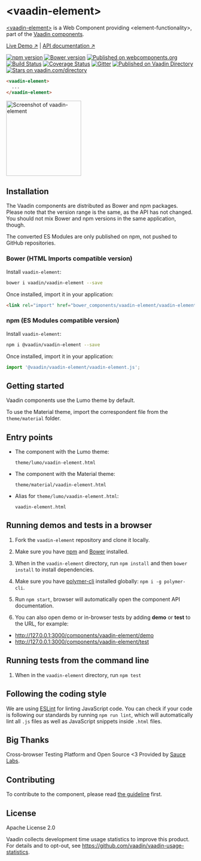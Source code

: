 # &lt;vaadin-element&gt;

[&lt;vaadin-element&gt;](https://vaadin.com/components/vaadin-element) is a Web Component providing &lt;element-functionality&gt;, part of the [Vaadin components](https://vaadin.com/components).

[Live Demo ↗](https://vaadin.com/components/vaadin-element/html-examples)
|
[API documentation ↗](https://vaadin.com/components/vaadin-element/html-api)

[![npm version](https://badgen.net/npm/v/@vaadin/vaadin-element)](https://www.npmjs.com/package/@vaadin/vaadin-element)
[![Bower version](https://badgen.net/github/release/vaadin/vaadin-element)](https://github.com/vaadin/vaadin-element/releases)
[![Published on webcomponents.org](https://img.shields.io/badge/webcomponents.org-published-blue.svg)](https://www.webcomponents.org/element/vaadin/vaadin-element)
[![Build Status](https://travis-ci.org/vaadin/vaadin-element.svg?branch=master)](https://travis-ci.org/vaadin/vaadin-element)
[![Coverage Status](https://coveralls.io/repos/github/vaadin/vaadin-element/badge.svg?branch=master)](https://coveralls.io/github/vaadin/vaadin-element?branch=master)
[![Gitter](https://badges.gitter.im/Join%20Chat.svg)](https://gitter.im/vaadin/web-components?utm_source=badge&utm_medium=badge&utm_campaign=pr-badge)
[![Published on Vaadin Directory](https://img.shields.io/badge/Vaadin%20Directory-published-00b4f0.svg)](https://vaadin.com/directory/component/vaadinvaadin-element)
[![Stars on vaadin.com/directory](https://img.shields.io/vaadin-directory/star/vaadin-element-directory-urlidentifier.svg)](https://vaadin.com/directory/component/vaadinvaadin-element)
<!--
```
<custom-element-demo>
  <template>
    <script src="../webcomponentsjs/webcomponents-lite.js"></script>
    <link rel="import" href="vaadin-element.html">
    <next-code-block></next-code-block>
  </template>
</custom-element-demo>
```
-->
```html
<vaadin-element>
  ...
</vaadin-element>
```

[<img src="https://raw.githubusercontent.com/vaadin/vaadin-element/master/screenshot.png" width="200" alt="Screenshot of vaadin-element">](https://vaadin.com/components/vaadin-element)


## Installation

The Vaadin components are distributed as Bower and npm packages.
Please note that the version range is the same, as the API has not changed.
You should not mix Bower and npm versions in the same application, though.

The converted ES Modules are only published on npm, not pushed to GitHub repositories.

### Bower (HTML Imports compatible version)

Install `vaadin-element`:

```sh
bower i vaadin/vaadin-element --save
```

Once installed, import it in your application:

```html
<link rel="import" href="bower_components/vaadin-element/vaadin-element.html">
```

### npm (ES Modules compatible version)

Install `vaadin-element`:

```sh
npm i @vaadin/vaadin-element --save
```

Once installed, import it in your application:

```js
import '@vaadin/vaadin-element/vaadin-element.js';
```

## Getting started

Vaadin components use the Lumo theme by default.

To use the Material theme, import the correspondent file from the `theme/material` folder.

## Entry points

- The component with the Lumo theme:

  `theme/lumo/vaadin-element.html`

- The component with the Material theme:

  `theme/material/vaadin-element.html`

- Alias for `theme/lumo/vaadin-element.html`:

  `vaadin-element.html`


## Running demos and tests in a browser

1. Fork the `vaadin-element` repository and clone it locally.

1. Make sure you have [npm](https://www.npmjs.com/) and [Bower](https://bower.io) installed.

1. When in the `vaadin-element` directory, run `npm install` and then `bower install` to install dependencies.

1. Make sure you have [polymer-cli](https://www.npmjs.com/package/polymer-cli) installed globally: `npm i -g polymer-cli`.

1. Run `npm start`, browser will automatically open the component API documentation.

1. You can also open demo or in-browser tests by adding **demo** or **test** to the URL, for example:

  - http://127.0.0.1:3000/components/vaadin-element/demo
  - http://127.0.0.1:3000/components/vaadin-element/test


## Running tests from the command line

1. When in the `vaadin-element` directory, run `npm test`


## Following the coding style

We are using [ESLint](http://eslint.org/) for linting JavaScript code. You can check if your code is following our standards by running `npm run lint`, which will automatically lint all `.js` files as well as JavaScript snippets inside `.html` files.


## Big Thanks

Cross-browser Testing Platform and Open Source <3 Provided by [Sauce Labs](https://saucelabs.com).


## Contributing

  To contribute to the component, please read [the guideline](https://github.com/vaadin/vaadin-core/blob/master/CONTRIBUTING.md) first.


## License

Apache License 2.0

Vaadin collects development time usage statistics to improve this product. For details and to opt-out, see https://github.com/vaadin/vaadin-usage-statistics.
